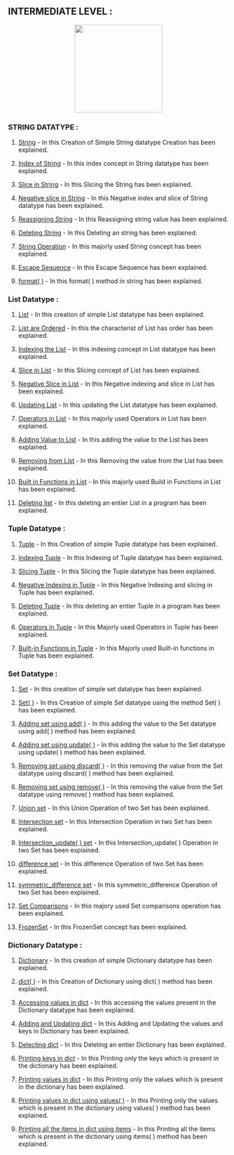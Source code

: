 ## INTERMEDIATE LEVEL :

<p align="center">

<img width="200" height="200" src="https://user-images.githubusercontent.com/60919132/86704885-37b5f180-c00d-11ea-9ba7-404a5a708b6e.jpg" >

</p>

### STRING DATATYPE :

1) [String](https://github.com/maayon2521/Python/blob/master/INTERMEDIATE/String/String.py) - In this Creation of Simple String datatype Creation has been explained.

2) [Index of String](https://github.com/maayon2521/Python/blob/master/INTERMEDIATE/String/Index%20of%20String.py) - In this index concept in String datatype has been explained.

3) [Slice in String](https://github.com/maayon2521/Python/blob/master/INTERMEDIATE/String/Slice%20in%20String.py) - In this Slicing the String has been explained.

4) [Negative slice in String](https://github.com/maayon2521/Python/blob/master/INTERMEDIATE/String/Negative%20Slice%20in%20String.py) - In this Negative index and slice of String datatype has been explained.

5) [Reassigning String](https://github.com/maayon2521/Python/blob/master/INTERMEDIATE/String/Reassigning%20String.py) - In this Reassigning string value has been explained.

6) [Deleting String](https://github.com/maayon2521/Python/blob/master/INTERMEDIATE/String/Deleting%20String.py) - In this Deleting an string has been explained.

7) [String Operation](https://github.com/maayon2521/Python/blob/master/INTERMEDIATE/String/String%20Operation.py) -  In this majorly used String concept has been explained.

8) [Escape Sequence](https://github.com/maayon2521/Python/blob/master/INTERMEDIATE/String/Escape%20Sequence.py) - In this Escape Sequence has been explained.

9) [format( )](https://github.com/maayon2521/Python/blob/master/INTERMEDIATE/String/format().py) - In this format( ) method in string has been explained.

### List Datatype :

1) [List](https://github.com/maayon2521/Python/blob/master/INTERMEDIATE/List/List.py) - In this creation of simple List datatype has been explained.

2) [List are Ordered](https://github.com/maayon2521/Python/blob/master/INTERMEDIATE/List/List%20are%20Ordered.py) - In this the characterist of List has order has been explained.

3) [Indexing the List](https://github.com/maayon2521/Python/blob/master/INTERMEDIATE/List/Indexing%20the%20List.py) - In this indexing concept in List datatype has been explained.

4) [Slice in List](https://github.com/maayon2521/Python/blob/master/INTERMEDIATE/List/Slice%20in%20List.py) - In this Slicing concept of List has been explained.

5) [Negative Slice in List](https://github.com/maayon2521/Python/blob/master/INTERMEDIATE/List/Negative%20Slice%20in%20List.py) - In this Negative indexing and slice in List has been explained.

6) [Updating List](https://github.com/maayon2521/Python/blob/master/INTERMEDIATE/List/Updating%20list.py) - In this updating the List datatype has been explained.

7) [Operators in List](https://github.com/maayon2521/Python/blob/master/INTERMEDIATE/List/Operators%20in%20List.py) - In this majorly used Operators in List has been explained.

8) [Adding Value to List](https://github.com/maayon2521/Python/blob/master/INTERMEDIATE/List/Adding%20Value%20to%20List.py) - In this adding the value to the List has been explained.

9) [Removing from List](https://github.com/maayon2521/Python/blob/master/INTERMEDIATE/List/Removing%20from%20List.py) - In this Removing the value from the List has been explained.

10) [Built in Functions in List](https://github.com/maayon2521/Python/blob/master/INTERMEDIATE/List/Built%20in%20functions%20in%20List.py) - In this majorly used Build in Functions in List has been explained.

11) [Deleting list](https://github.com/maayon2521/Python/blob/master/INTERMEDIATE/List/Deleting%20List.py) - In this deleting an entier List in a program has been explained.

### Tuple Datatype :

1) [Tuple](https://github.com/maayon2521/Python/blob/master/INTERMEDIATE/Tuple/Tuple.py) - In this Creation of simple Tuple datatype has been explained.

2) [Indexing Tuple](https://github.com/maayon2521/Python/blob/master/INTERMEDIATE/Tuple/Indexing%20Tuple.py) - In this Indexing of Tuple datatype has been explained.

3) [Slicing Tuple](https://github.com/maayon2521/Python/blob/master/INTERMEDIATE/Tuple/Slicing%20Tuple.py) - In this Slicing the Tuple datatype has been explained.

4) [Negative Indexing in Tuple](https://github.com/maayon2521/Python/blob/master/INTERMEDIATE/Tuple/Negative%20Indexing%20in%20Tuple.py) - In this Negative Indexing and slicing in Tuple has been explained.

5) [Deleting Tuple](https://github.com/maayon2521/Python/blob/master/INTERMEDIATE/Tuple/Deleting%20Tuple.py) - In this deleting an entier Tuple in a program has been explained.

6) [Operators in Tuple](https://github.com/maayon2521/Python/blob/master/INTERMEDIATE/Tuple/Operators%20in%20Tuple.py) - In this Majorly used Operators in Tuple has been explained.

7) [Built-in Functions in Tuple](https://github.com/maayon2521/Python/blob/master/INTERMEDIATE/Tuple/Built-in%20functions%20in%20Tuple.py) - In this Majorly used Built-in functions in Tuple has been explained.

### Set Datatype :

1) [Set](https://github.com/maayon2521/Python/blob/master/INTERMEDIATE/Set/Set.py) - In this creation of simple set datatype has been explained.

2) [Set( )](https://github.com/maayon2521/Python/blob/master/INTERMEDIATE/Set/Set().py) - In this Creation of simple Set datatype using the method Set( ) has been explained.

3) [Adding set using add( )](https://github.com/maayon2521/Python/blob/master/INTERMEDIATE/Set/Adding%20set%20using%20add().py) - In this adding the value to the Set datatype using add( ) method has been explained.

4) [Adding set using update( )](https://github.com/maayon2521/Python/blob/master/INTERMEDIATE/Set/Adding%20set%20using%20update().py) - In this adding the value to the Set datatype using update( ) method has been explained.

5) [Removing set using discard( )](https://github.com/maayon2521/Python/blob/master/INTERMEDIATE/Set/Removing%20set%20using%20discard(%20).py) - In this removing the value from the Set datatype using discard( ) method has been explained.

6) [Removing set using remove( )](https://github.com/maayon2521/Python/blob/master/INTERMEDIATE/Set/Removing%20set%20using%20remove(%20).py) - In this removing the value from the Set datatype using remove( ) method has been explained.

7) [Union set](https://github.com/maayon2521/Python/blob/master/INTERMEDIATE/Set/Union%20set.py) - In this Union Operation of two Set has been explained.

8) [Intersection set](https://github.com/maayon2521/Python/blob/master/INTERMEDIATE/Set/Intersection%20set.py) - In this Intersection Operation in two Set has been explained.

9) [Intersection_update( ) set](https://github.com/maayon2521/Python/blob/master/INTERMEDIATE/Set/Intersection_update%20set.py) - In this Intersection_update( ) Operation in two Set has been explained.

10) [difference set](https://github.com/maayon2521/Python/blob/master/INTERMEDIATE/Set/difference%20set.py) - In this difference Operation of two Set has been explained.

11) [symmetric_difference set](https://github.com/maayon2521/Python/blob/master/INTERMEDIATE/Set/Symmetric_difference%20set.py) - In this symmetric_difference Operation of two Set has been explained.

12) [Set Comparisons](https://github.com/maayon2521/Python/blob/master/INTERMEDIATE/Set/Set%20Comparisons.py) - In this majory used Set comparisons operation has been explained.

13) [FrozenSet](https://github.com/maayon2521/Python/blob/master/INTERMEDIATE/Set/FrozenSet.py) - In this FrozenSet concept has been explained.

### Dictionary Datatype :

1) [Dictionary]() - In this creation of simple Dictionary datatype has been explained.

2) [dict( )]() - In this Creation of Dictionary using dict( ) method has been explained.

3) [Accessing values in dict]() - In this accessing the values present in the Dictionary datatype has been explained.

4) [Adding and Updating dict]() - In this Adding and Updating the values and keys in Dictionary has been explained.

5) [Delecting dict]() - In this Deleting an entier Dictionary has been explained.

6) [Printing keys in dict]() - In this Printing only the keys which is present in the dictionary has been explained.

7) [Printing values in dict]() - In this Printing only the values which is present in the dictionary has been explained.

8) [Printing values in dict using values( )]() - In this Printing only the values which is present in the dictionary using values( ) method has been explained.

9) [Printing all the items in dict using items]() - In this Printing all the items which is present in the dictionary using items( ) method has been explained.

